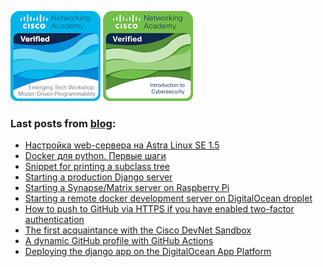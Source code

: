 
[![](emerging-technologies-workshop-model-driven-programmability.png)](https://www.credly.com/badges/185c22b1-6ad5-4b35-ab65-fb499041fb23/public_url)
[![](intro-to-cybersec.png)](https://www.credly.com/badges/0b0c9355-b236-4302-bdc5-aa3b6f8c9b8d/public_url/)

### Last posts from [blog](https://vostbur.github.io):

  - [Настройка web-сервера на Astra Linux SE 1.5
](https://vostbur.github.io/posts/apache2-astra-linux-se-15/)
  - [Docker для python. Первые шаги
](https://vostbur.github.io/posts/docker-for-python-first-steps/)
  - [Snippet for printing a subclass tree
](https://vostbur.github.io/posts/snippet-printing-subclass-tree/)
  - [Starting a production Django server
](https://vostbur.github.io/posts/starting-prod-django-server/)
  - [Starting a Synapse/Matrix server on Raspberry Pi
](https://vostbur.github.io/posts/starting-matrix-server-raspberry-pi/)
  - [Starting a remote docker development server on DigitalOcean droplet
](https://vostbur.github.io/posts/starting-remote-docker-dev-server/)
  - [How to push to GitHub via HTTPS if you have enabled two-factor authentication
](https://vostbur.github.io/posts/push-github-two-factor-auth/)
  - [The first acquaintance with the Cisco DevNet Sandbox
](https://vostbur.github.io/posts/first-acquaintance-with-cisco-devnet-sandbox/)
  - [A dynamic GitHub profile with GitHub Actions
](https://vostbur.github.io/posts/dynamic-github-profile-with-github-actions/)
  - [Deploying the django app on the DigitalOcean App Platform
](https://vostbur.github.io/posts/django-on-digitalocean-app-platform/)

